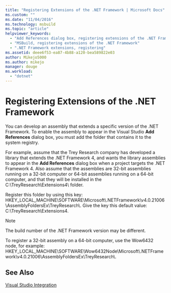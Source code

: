 ```yaml
---
title: "Registering Extensions of the .NET Framework | Microsoft Docs"
ms.custom: ""
ms.date: "11/04/2016"
ms.technology: msbuild
ms.topic: "article"
helpviewer_keywords: 
  - "Add References dialog box, registering extensions of the .NET Framework"
  - "MSBuild, registering extensions of the .NET Framework"
  - ".NET Framework extensions, registering"
ms.assetid: deee6f53-ea87-4b88-a120-bea589822e03
author: Mikejo5000
ms.author: mikejo
manager: douge
ms.workload: 
  - "dotnet"
---
```

# Registering Extensions of the .NET Framework
You can develop an assembly that extends a specific version of the .NET Framework. To enable the assembly to appear in the Visual Studio **Add References** dialog box, you must add the folder that contains it to the system registry.  
  
 For example, assume that the Trey Research company has developed a library that extends the .NET Framework 4, and wants the library assemblies to appear in the **Add References** dialog box when a project targets the .NET Framework 4. Also assume that the assemblies are 32-bit assemblies running on a 32-bit computer or 64-bit assemblies running on a 64-bit computer, and that they will be installed in the C:\TreyResearch\Extensions4\ folder.  
  
 Register this folder by using this key: HKEY_LOCAL_MACHINE\SOFTWARE\Microsoft\\.NETFramework\v4.0.21006\AssemblyFoldersEx\TreyResearch\\. Give the key this default value: C:\TreyResearch\Extensions4.  
  
> [!NOTE]
>  The build number of the .NET Framework version may be different.  
  
 To register a 32-bit assembly on a 64-bit computer, use the Wow6432 node, for example: HKEY_LOCAL_MACHINE\SOFTWARE\Wow6432Node\Microsoft\\.NETFramework\v4.0.21006\AssemblyFoldersEx\TreyResearch\\.  
  
## See Also  
 [Visual Studio Integration](../msbuild/visual-studio-integration-msbuild.md)